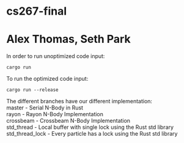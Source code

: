 # cs267-final
# Alex Thomas, Seth Park

In order to run unoptimized code input:
```
cargo run
```
To run the optimized code input:
```
cargo run --release
```

The different branches have our different implementation: <br />
master - Serial N-Body in Rust <br />
rayon - Rayon N-Body Implementation  <br />
crossbeam - Crossbeam N-Body Implementation  <br />
std_thread - Local buffer with single lock using the Rust std library  <br />
std_thread_lock - Every particle has a lock using the Rust std library  <br />
